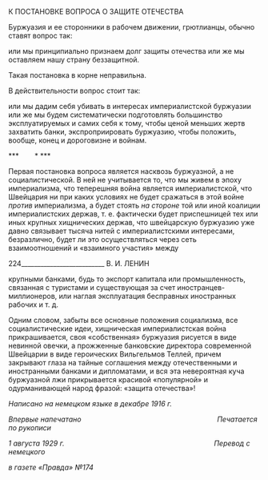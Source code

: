 К ПОСТАНОВКЕ ВОПРОСА О ЗАЩИТЕ ОТЕЧЕСТВА

Буржуазия и ее сторонники в рабочем движении, грютлианцы, обычно ставят вопрос так:

или мы принципиально признаем долг защиты отечества или же мы оставляем нашу страну беззащитной.

Такая постановка в корне неправильна.

В действительности вопрос стоит так:

или мы дадим себя убивать в интересах империалистской буржуазии или же мы бу­дем систематически подготовлять большинство эксплуатируемых и самих себя к тому, чтобы ценой меньших жертв захватить банки, экспроприировать буржуазию, чтобы по­ложить, вообще, конец и дороговизне и войнам.

***        * ***

Первая постановка вопроса является насквозь буржуазной, а не социалистической. В ней не учитывается то, что мы живем в эпоху империализма, что теперешняя война яв­ляется империалистской, что Швейцария ни при каких условиях не будет сражаться в этой войне _против_ империализма, а будет стоять _на стороне_ той или иной коалиции империалистских держав, т. е. фактически будет приспешницей тех или иных крупных хищнических держав, что швейцарскую буржуазию уже давно связывает тысяча нитей с империалистскими интересами, безразлично, будет ли это осуществляться через сеть взаимоотношений и «взаимного участия» между

  

224__________________________ В. И. ЛЕНИН

крупными банками, будь то экспорт капитала или промышленность, связанная с тури­стами и существующая за счет иностранцев-миллионеров, или наглая эксплуатация бесправных иностранных рабочих и т. д.

Одним словом, забыты все основные положения социализма, все социалистические идеи, хищническая империалистская война прикрашивается, своя «собственная» бур­жуазия рисуется в виде невинной овечки, а прожженные банковские директора совре­менной Швейцарии в виде героических Вильгельмов Теллей, причем закрывают глаза на тайные соглашения между отечественными и иностранными банками и дипломата­ми, и вся эта невероятная куча буржуазной лжи прикрывается красивой «популярной» и одурманивающей народ фразой: «защита отечества»!

_Написано на немецком языке_ _в декабре 1916 г._

_Впервые напечатано_                                                                     _Печатается по рукописи_

_1 августа 1929 г.                                                                            Перевод с немецкого_

_в газете «Правда» №174_